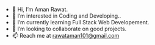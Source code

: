 - 👋 Hi, I’m Aman Rawat.
- 👀 I’m interested in Coding and Developing..
- 🌱 I’m currently learning Full Stack Web Developement.
- 💞️ I’m looking to collaborate on good projects.
- 📫 Reach me at rawataman101@gmail.com

